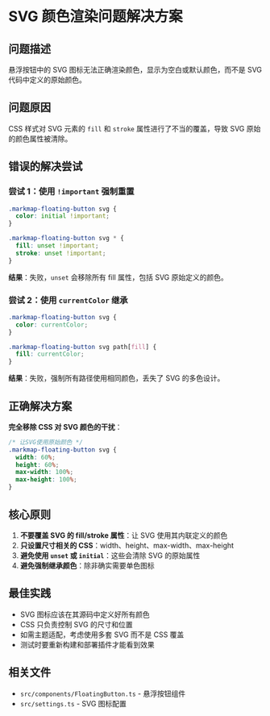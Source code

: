 # SVG 颜色渲染问题解决方案

## 问题描述

悬浮按钮中的 SVG 图标无法正确渲染颜色，显示为空白或默认颜色，而不是 SVG 代码中定义的原始颜色。

## 问题原因

CSS 样式对 SVG 元素的 `fill` 和 `stroke` 属性进行了不当的覆盖，导致 SVG 原始的颜色属性被清除。

## 错误的解决尝试

### 尝试 1：使用 `!important` 强制重置
```css
.markmap-floating-button svg {
  color: initial !important;
}

.markmap-floating-button svg * {
  fill: unset !important;
  stroke: unset !important;
}
```
**结果**：失败，`unset` 会移除所有 fill 属性，包括 SVG 原始定义的颜色。

### 尝试 2：使用 `currentColor` 继承
```css
.markmap-floating-button svg {
  color: currentColor;
}

.markmap-floating-button svg path[fill] {
  fill: currentColor;
}
```
**结果**：失败，强制所有路径使用相同颜色，丢失了 SVG 的多色设计。

## 正确解决方案

**完全移除 CSS 对 SVG 颜色的干扰**：

```css
/* 让SVG使用原始颜色 */
.markmap-floating-button svg {
  width: 60%;
  height: 60%;
  max-width: 100%;
  max-height: 100%;
}
```

## 核心原则

1. **不要覆盖 SVG 的 fill/stroke 属性**：让 SVG 使用其内联定义的颜色
2. **只设置尺寸相关的 CSS**：width、height、max-width、max-height
3. **避免使用 `unset` 或 `initial`**：这些会清除 SVG 的原始属性
4. **避免强制继承颜色**：除非确实需要单色图标

## 最佳实践

- SVG 图标应该在其源码中定义好所有颜色
- CSS 只负责控制 SVG 的尺寸和位置
- 如需主题适配，考虑使用多套 SVG 而不是 CSS 覆盖
- 测试时要重新构建和部署插件才能看到效果

## 相关文件

- `src/components/FloatingButton.ts` - 悬浮按钮组件
- `src/settings.ts` - SVG 图标配置
